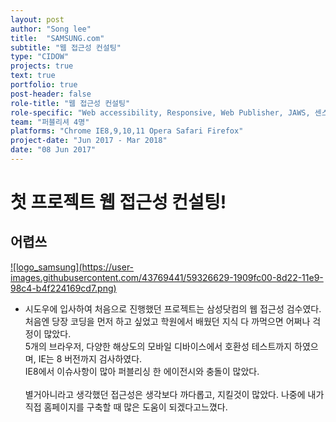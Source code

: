 ```yaml
---
layout: post
author: "Song lee"
title:  "SAMSUNG.com"
subtitle: "웹 접근성 컨설팅"
type: "CIDOW"
projects: true
text: true
portfolio: true
post-header: false
role-title: "웹 접근성 컨설팅"
role-specific: "Web accessibility, Responsive, Web Publisher, JAWS, 센스리더 "
team: "퍼블리셔 4명"
platforms: "Chrome IE8,9,10,11 Opera Safari Firefox"
project-date: "Jun 2017 - Mar 2018"
date: "08 Jun 2017"
---
```


# 첫 프로젝트 웹 접근성 컨설팅!

## 어렵쓰

<a class="img_company" href="https://www.samsung.com/us/" title="삼성닷컴 바로가기">
![logo_samsung](https://user-images.githubusercontent.com/43769441/59326629-1909fc00-8d22-11e9-98c4-b4f224169cd7.png)
</a>

- 시도우에 입사하여 처음으로 진행했던 프로젝트는 삼성닷컴의 웹 접근성 검수였다. <br/>
처음엔 당장 코딩을 먼저 하고 싶었고 학원에서 배웠던 지식 다 까먹으면 어쩌나 걱정이 많았다. <br/>
5개의 브라우저, 다양한 해상도의 모바일 디바이스에서 호환성 테스트까지 하였으며, IE는 8 버전까지 검사하였다.<br/>
IE8에서 이슈사항이 많아 퍼블리싱 한 에이전시와 충돌이 많았다.<br><br>
별거아니라고 생각했던 접근성은 생각보다 까다롭고, 지킬것이 많았다. 나중에 내가 직접 홈페이지를 구축할 때 많은 도움이 되겠다고느꼈다.